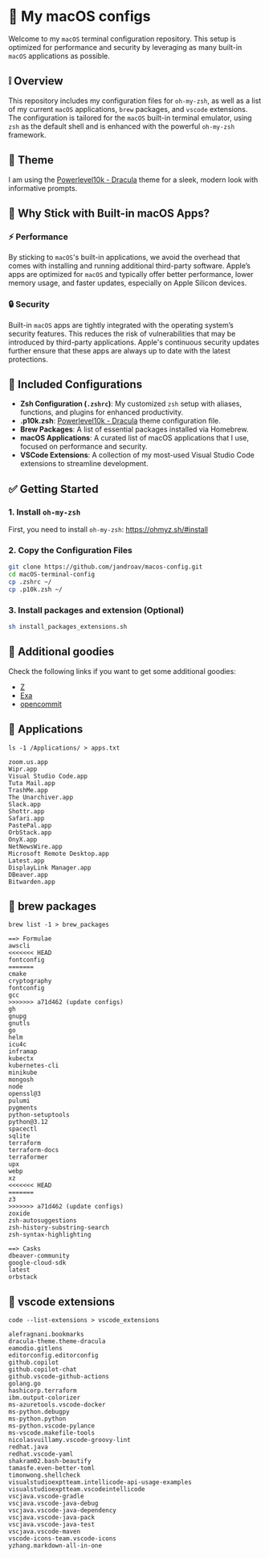 # :green_apple: My macOS configs

Welcome to my `macOS` terminal configuration repository. This setup is optimized for performance and security by leveraging as many built-in `macOS` applications as possible.

## :grey_exclamation: Overview

This repository includes my configuration files for `oh-my-zsh`, as well as a list of my current `macOS` applications, `brew` packages, and `vscode` extensions. The configuration is tailored for the `macOS` built-in terminal emulator, using `zsh` as the default shell and is enhanced with the powerful `oh-my-zsh` framework.

## :nail_care: Theme

I am using the [Powerlevel10k - Dracula](https://draculatheme.com/powerlevel10k) theme for a sleek, modern look with informative prompts.

## :eyes: Why Stick with Built-in macOS Apps?

### :zap: Performance

By sticking to `macOS`'s built-in applications, we avoid the overhead that comes with installing and running additional third-party software. Apple’s apps are optimized for `macOS` and typically offer better performance, lower memory usage, and faster updates, especially on Apple Silicon devices.

### :lock: Security

Built-in `macOS` apps are tightly integrated with the operating system’s security features. This reduces the risk of vulnerabilities that may be introduced by third-party applications. Apple's continuous security updates further ensure that these apps are always up to date with the latest protections.

## :wrench: Included Configurations

- **Zsh Configuration (`.zshrc`)**: My customized `zsh` setup with aliases, functions, and plugins for enhanced productivity.
- **.p10k.zsh**: [Powerlevel10k - Dracula](https://draculatheme.com/powerlevel10k) theme configuration file.
- **Brew Packages**: A list of essential packages installed via Homebrew.
- **macOS Applications**: A curated list of macOS applications that I use, focused on performance and security.
- **VSCode Extensions**: A collection of my most-used Visual Studio Code extensions to streamline development.

## :white_check_mark: Getting Started

### 1. Install `oh-my-zsh`

First, you need to install `oh-my-zsh`: https://ohmyz.sh/#install

### 2. Copy the Configuration Files

```bash
git clone https://github.com/jandroav/macos-config.git
cd macOS-terminal-config
cp .zshrc ~/
cp .p10k.zsh ~/
```

### 3. Install packages and extension (Optional)

```bash
sh install_packages_extensions.sh
```

## :dango: Additional goodies

Check the following links if you want to get some additional goodies:

* [Z](https://github.com/jethrokuan/z)
* [Exa](https://the.exa.website)
* [opencommit](https://github.com/di-sukharev/opencommit)

## :floppy_disk: Applications

`ls -1 /Applications/ > apps.txt`

```
zoom.us.app
Wipr.app
Visual Studio Code.app
Tuta Mail.app
TrashMe.app
The Unarchiver.app
Slack.app
Shottr.app
Safari.app
PastePal.app
OrbStack.app
OnyX.app
NetNewsWire.app
Microsoft Remote Desktop.app
Latest.app
DisplayLink Manager.app
DBeaver.app
Bitwarden.app
```

## :beers: brew packages

`brew list -1 > brew_packages`

```
==> Formulae
awscli
<<<<<<< HEAD
fontconfig
=======
cmake
cryptography
fontconfig
gcc
>>>>>>> a71d462 (update configs)
gh
gnupg
gnutls
go
helm
icu4c
inframap
kubectx
kubernetes-cli
minikube
mongosh
node
openssl@3
pulumi
pygments
python-setuptools
python@3.12
spacectl
sqlite
terraform
terraform-docs
terraformer
upx
webp
xz
<<<<<<< HEAD
=======
z3
>>>>>>> a71d462 (update configs)
zoxide
zsh-autosuggestions
zsh-history-substring-search
zsh-syntax-highlighting

==> Casks
dbeaver-community
google-cloud-sdk
latest
orbstack
```

## :nut_and_bolt: vscode extensions

`code --list-extensions > vscode_extensions`

```
alefragnani.bookmarks
dracula-theme.theme-dracula
eamodio.gitlens
editorconfig.editorconfig
github.copilot
github.copilot-chat
github.vscode-github-actions
golang.go
hashicorp.terraform
ibm.output-colorizer
ms-azuretools.vscode-docker
ms-python.debugpy
ms-python.python
ms-python.vscode-pylance
ms-vscode.makefile-tools
nicolasvuillamy.vscode-groovy-lint
redhat.java
redhat.vscode-yaml
shakram02.bash-beautify
tamasfe.even-better-toml
timonwong.shellcheck
visualstudioexptteam.intellicode-api-usage-examples
visualstudioexptteam.vscodeintellicode
vscjava.vscode-gradle
vscjava.vscode-java-debug
vscjava.vscode-java-dependency
vscjava.vscode-java-pack
vscjava.vscode-java-test
vscjava.vscode-maven
vscode-icons-team.vscode-icons
yzhang.markdown-all-in-one
```